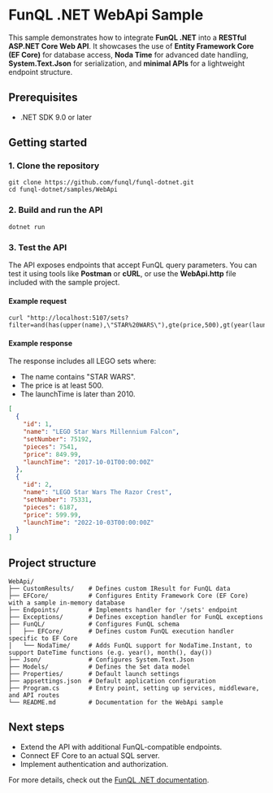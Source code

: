 # FunQL .NET WebApi Sample

This sample demonstrates how to integrate **FunQL .NET** into a **RESTful ASP.NET Core Web API**. It showcases the use
of **Entity Framework Core (EF Core)** for database access, **Noda Time** for advanced date handling,
**System.Text.Json** for serialization, and **minimal APIs** for a lightweight endpoint structure.

## Prerequisites

- .NET SDK 9.0 or later

## Getting started

### 1. Clone the repository

```shell
git clone https://github.com/funql/funql-dotnet.git
cd funql-dotnet/samples/WebApi
```

### 2. Build and run the API

```shell
dotnet run
```

### 3. Test the API

The API exposes endpoints that accept FunQL query parameters. You can test it using tools like **Postman** or **cURL**,
or use the **WebApi.http** file included with the sample project.

#### Example request

```shell
curl "http://localhost:5107/sets?filter=and(has(upper(name),\"STAR%20WARS\"),gte(price,500),gt(year(launchTime),2010))&sort=desc(price)"
```

#### Example response

The response includes all LEGO sets where:

- The name contains "STAR WARS".
- The price is at least 500.
- The launchTime is later than 2010.

```json
[
  {
    "id": 1,
    "name": "LEGO Star Wars Millennium Falcon",
    "setNumber": 75192,
    "pieces": 7541,
    "price": 849.99,
    "launchTime": "2017-10-01T00:00:00Z"
  },
  {
    "id": 2,
    "name": "LEGO Star Wars The Razor Crest",
    "setNumber": 75331,
    "pieces": 6187,
    "price": 599.99,
    "launchTime": "2022-10-03T00:00:00Z"
  }
]
```

## Project structure

```
WebApi/
├── CustomResults/    # Defines custom IResult for FunQL data
├── EFCore/           # Configures Entity Framework Core (EF Core) with a sample in-memory database
├── Endpoints/        # Implements handler for '/sets' endpoint
├── Exceptions/       # Defines exception handler for FunQL exceptions
├── FunQL/            # Configures FunQL schema
│   ├── EFCore/       # Defines custom FunQL execution handler specific to EF Core
│   └── NodaTime/     # Adds FunQL support for NodaTime.Instant, to support DateTime functions (e.g. year(), month(), day())
├── Json/             # Configures System.Text.Json
├── Models/           # Defines the Set data model
├── Properties/       # Default launch settings
├── appsettings.json  # Default application configuration
├── Program.cs        # Entry point, setting up services, middleware, and API routes
└── README.md         # Documentation for the WebApi sample
```

## Next steps

- Extend the API with additional FunQL-compatible endpoints.
- Connect EF Core to an actual SQL server.
- Implement authentication and authorization.

For more details, check out the [FunQL .NET documentation](https://dotnet.funql.io/).